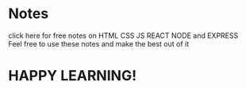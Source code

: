 # Notes
click here for free notes on HTML CSS JS REACT NODE and EXPRESS \
Feel free to use these notes and make the best out of it
# HAPPY LEARNING!

